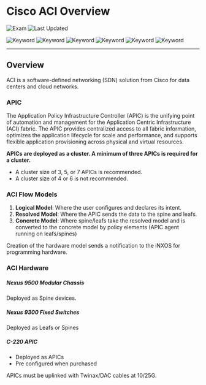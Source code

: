 # Cisco ACI Overview

![Exam](https://img.shields.io/badge/DCCOR-8A2BE2)
![Last Updated](https://img.shields.io/badge/Last%20Updated-2024--01--10-blue)

![Keyword](https://img.shields.io/badge/ACI-darkgreen)
![Keyword](https://img.shields.io/badge/Application%20Centric%20Infrastructure-darkgreen)
![Keyword](https://img.shields.io/badge/SDN-darkgreen)
![Keyword](https://img.shields.io/badge/Software%20Defined%20Networking-darkgreen)
![Keyword](https://img.shields.io/badge/APIC-darkgreen)
![Keyword](https://img.shields.io/badge/Application%20Policy%20Infrastructure%20Controller-darkgreen)

<hr>

## Overview

ACI is a software-defined networking (SDN) solution from Cisco for data centers and cloud networks.

### APIC

The Application Policy Infrastructure Controller (APIC) is the unifying point of automation and management for the Application Centric Infrastructure (ACI) fabric. The APIC provides centralized access to all fabric information, optimizes the application lifecycle for scale and performance, and supports flexible application provisioning across physical and virtual resources.

**APICs are deployed as a cluster. A minimum of three APICs is required for a cluster.**

- A cluster size of 3, 5, or 7 APICs is recommended.
- A cluster size of 4 or 6 is not recommended.

### ACI Flow Models

1. **Logical Model**: Where the user configures and declares its intent.
2. **Resolved Model**: Where the APIC sends the data to the spine and leafs.
3. **Concrete Model**: Where spine/leafs take the resolved model and is converted to the concrete model by policy elements (APIC agent running on leafs/spines)

Creation of the hardware model sends a notification to the iNXOS for programming hardware.

### ACI Hardware

##### Nexus 9500 Modular Chassis

Deployed as Spine devices.

##### Nexus 9300 Fixed Switches

Deployed as Leafs or Spines

##### C-220 APIC

- Deployed as APICs
- Pre configured when purchased

APICs must be uplinked with Twinax/DAC cables at 10/25G.

